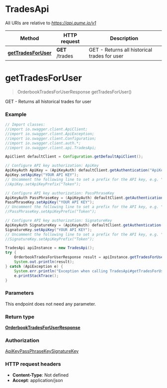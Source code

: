 # TradesApi

All URIs are relative to *https://api.qume.io/v1*

Method | HTTP request | Description
------------- | ------------- | -------------
[**getTradesForUser**](TradesApi.md#getTradesForUser) | **GET** /trades | GET - Returns all historical trades for user

<a name="getTradesForUser"></a>
# **getTradesForUser**
> OrderbookTradesForUserResponse getTradesForUser()

GET - Returns all historical trades for user

### Example
```java
// Import classes:
//import io.swagger.client.ApiClient;
//import io.swagger.client.ApiException;
//import io.swagger.client.Configuration;
//import io.swagger.client.auth.*;
//import io.swagger.client.api.TradesApi;

ApiClient defaultClient = Configuration.getDefaultApiClient();

// Configure API key authorization: ApiKey
ApiKeyAuth ApiKey = (ApiKeyAuth) defaultClient.getAuthentication("ApiKey");
ApiKey.setApiKey("YOUR API KEY");
// Uncomment the following line to set a prefix for the API key, e.g. "Token" (defaults to null)
//ApiKey.setApiKeyPrefix("Token");

// Configure API key authorization: PassPhraseKey
ApiKeyAuth PassPhraseKey = (ApiKeyAuth) defaultClient.getAuthentication("PassPhraseKey");
PassPhraseKey.setApiKey("YOUR API KEY");
// Uncomment the following line to set a prefix for the API key, e.g. "Token" (defaults to null)
//PassPhraseKey.setApiKeyPrefix("Token");

// Configure API key authorization: SignatureKey
ApiKeyAuth SignatureKey = (ApiKeyAuth) defaultClient.getAuthentication("SignatureKey");
SignatureKey.setApiKey("YOUR API KEY");
// Uncomment the following line to set a prefix for the API key, e.g. "Token" (defaults to null)
//SignatureKey.setApiKeyPrefix("Token");

TradesApi apiInstance = new TradesApi();
try {
    OrderbookTradesForUserResponse result = apiInstance.getTradesForUser();
    System.out.println(result);
} catch (ApiException e) {
    System.err.println("Exception when calling TradesApi#getTradesForUser");
    e.printStackTrace();
}
```

### Parameters
This endpoint does not need any parameter.

### Return type

[**OrderbookTradesForUserResponse**](OrderbookTradesForUserResponse.md)

### Authorization

[ApiKey](../README.md#ApiKey)[PassPhraseKey](../README.md#PassPhraseKey)[SignatureKey](../README.md#SignatureKey)

### HTTP request headers

 - **Content-Type**: Not defined
 - **Accept**: application/json

